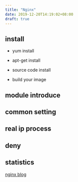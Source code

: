 ```yaml
---
title: "Nginx"
date: 2019-12-20T14:19:02+08:00
draft: true
---
```


## install
- yum install

- apt-get install

- source code install

- build your image

## module introduce


## common setting


## real ip process

## deny

## statistics

[nginx blog](https://juejin.im/post/5aa7704c6fb9a028bb18a993)